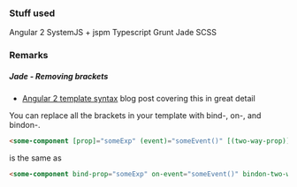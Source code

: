 
### Stuff used
Angular 2
SystemJS + jspm
Typescript 
Grunt
Jade 
SCSS


### Remarks

##### Jade - Removing brackets

- [Angular 2 template syntax](http://victorsavkin.com/post/119943127151/angular-2-template-syntax) blog post covering this in great detail

You can replace all the brackets in your template with bind-, on-, and bindon-.
```html
<some-component [prop]="someExp" (event)="someEvent()" [(two-way-prop)]="someExp"></show-title>
```
is the same as
```html
<some-component bind-prop="someExp" on-event="someEvent()" bindon-two-way-prop="someExp"></show-title>
```